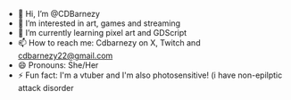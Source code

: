 - 👋 Hi, I’m @CDBarnezy
- 👀 I’m interested in art, games and streaming
- 🌱 I’m currently learning pixel art and GDScript
- 📫 How to reach me: Cdbarnezy on X, Twitch and cdbarnezy22@gmail.com
- 😄 Pronouns: She/Her
- ⚡ Fun fact: I'm a vtuber and I'm also photosensitive! (i have non-epilptic attack disorder

<!---
CDBarnezy/CDBarnezy is a ✨ special ✨ repository because its `README.md` (this file) appears on your GitHub profile.
You can click the Preview link to take a look at your changes.
--->
